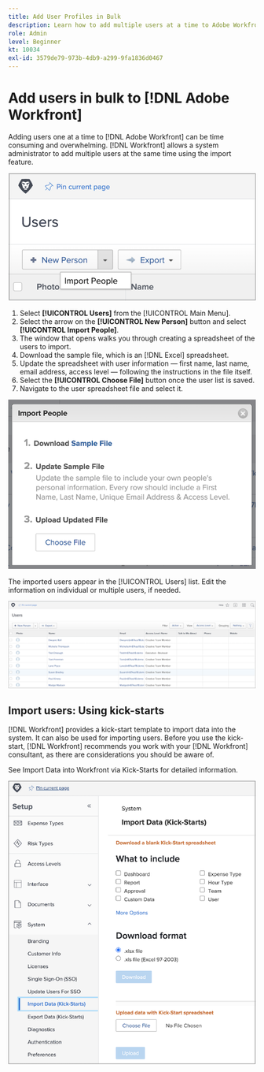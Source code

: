 ```yaml
---
title: Add User Profiles in Bulk
description: Learn how to add multiple users at a time to Adobe Workfront, using a spreadsheet for a kick-start template.
role: Admin
level: Beginner
kt: 10034
exl-id: 3579de79-973b-4db9-a299-9fa1836d0467
---
```

# Add users in bulk to [!DNL Adobe Workfront]

Adding users one at a time to [!DNL Adobe Workfront] can be time consuming and overwhelming. [!DNL Workfront] allows a system administrator to add multiple users at the same time using the import feature.

![[!UICONTROL Import People] menu option](assets/admin-fund-adding-users-5.png)

1. Select **[!UICONTROL Users]** from the [!UICONTROL Main Menu].
1. Select the arrow on the **[!UICONTROL New Person]** button and select **[!UICONTROL Import People]**.
1. The window that opens walks you through creating a spreadsheet of the users to import.
1. Download the sample file, which is an [!DNL Excel] spreadsheet.
1. Update the spreadsheet with user information — first name, last name, email address, access level — following the instructions in the file itself.
1. Select the **[!UICONTROL Choose File]** button once the user list is saved.
1. Navigate to the user spreadsheet file and select it.

![Import People window](assets/admin-fund-adding-users-6.png)

The imported users appear in the [!UICONTROL Users] list. Edit the information on individual or multiple users, if needed.

![Users list](assets/admin-fund-adding-users-7.png)

## Import users: Using kick-starts

[!DNL Workfront] provides a kick-start template to import data into the system. It can also be used for importing users. Before you use the kick-start, [!DNL Workfront] recommends you work with your [!DNL Workfront] consultant, as there are considerations you should be aware of.

<!---
paragraph below needs URL to article
--->

See Import Data into Workfront via Kick-Starts for detailed information.

![[!UICONTROL Import Data] ([!UICONTROL Kick-Starts]) window in [!UICONTROL Setup] area](assets/admin-fund-adding-users-8.png)

<!--
Learn more URLs
Import users
Import data into Workfront via Kick-Starts
-->
